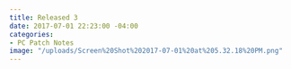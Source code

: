 ```yaml
---
title: Released 3
date: 2017-07-01 22:23:00 -04:00
categories:
- PC Patch Notes
image: "/uploads/Screen%20Shot%202017-07-01%20at%205.32.18%20PM.png"
---
```


